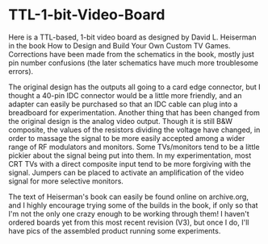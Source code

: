 # TTL-1-bit-Video-Board
Here is a TTL-based, 1-bit video board as designed by David L. Heiserman in the book How to Design and Build Your Own Custom TV Games. Corrections have been made from the schematics in the book, mostly just pin number confusions (the later schematics have much more troublesome errors).

The original design has the outputs all going to a card edge connector, but I thought a 40-pin IDC connector would be a little more friendly, and an adapter can easily be purchased so that an IDC cable can plug into a breadboard for experimentation. Another thing that has been changed from the original design is the analog video output. Though it is still B&W composite, the values of the resistors dividing the voltage have changed, in order to massage the signal to be more easily accepted among a wider range of RF modulators and monitors. Some TVs/monitors tend to be a little pickier about the signal being put into them. In my experimentation, most CRT TVs with a direct composite input tend to be more forgiving with the signal. Jumpers can be placed to activate an amplification of the video signal for more selective monitors.

The text of Heiserman's book can easily be found online on archive.org, and I highly encourage trying some of the builds in the book, if only so that I'm not the only one crazy enough to be working through them! I haven't ordered boards yet from this most recent revision (V3), but once I do, I'll have pics of the assembled product running some experiments. 
